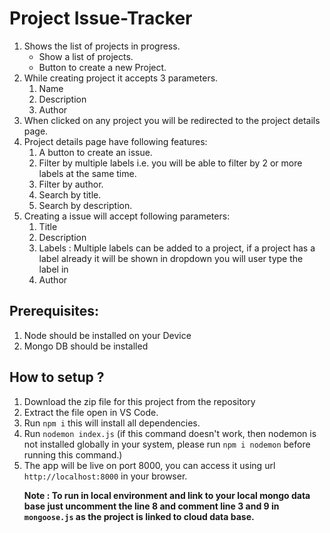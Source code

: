 # Project Issue-Tracker 

<ol>
<li>Shows the list of projects in progress.
  <ul>
    <li>Show a list of projects.</li>
    <li>Button to create a new Project.</li>  
  </ul>
 </li>
<li>While creating project it accepts 3 parameters.
  <ol>
    <li>Name</li>
    <li>Description</li>  
    <li>Author</li>  
  </ol>
 </li>
<li>When clicked on any project you will be redirected to the project details page.</li>
<li>Project details page have following features:
  <ol>
    <li>A button to create an issue.</li>
    <li>Filter by multiple labels i.e. you will be able to filter by 2 or more labels at the same time.</li>
    <li>Filter by author.</li>
    <li>Search by title.</li>
    <li>Search by description.</li>
  </ol>
</li>
<li>Creating a issue will accept following parameters:
  <ol>
  <li>Title</li>
  <li>Description</li>
  <li>Labels : Multiple labels can be added to a project, if a project has a label already it will be shown in dropdown you will user type the label in</li>
  <li>Author</li>
  </ol>
</li>
</ol>

<h2>Prerequisites:</h2>
  <ol>
    <li>Node should be installed on your Device</li>
    <li>Mongo DB should be installed</li>
  </ol>
 
<h2>How to setup ?</h2>
  <ol>
    <li>Download the zip file for this project from the repository</li>
    <li>Extract the file open in VS Code.</li>
    <li>Run <code>npm i</code> this will install all dependencies.</li>
    <li>Run <code>nodemon index.js</code> (if this command doesn't work, then nodemon is not installed globally in your system, please run <code>npm i nodemon</code> before running this command.)</li>
    <li>The app will be live on port 8000, you can access it using url <code>http://localhost:8000</code> in your browser.</li>
    <p><strong>Note : To run in local environment and link to your local mongo data base just uncomment the line 8 and comment line 3 and 9 in <code>mongoose.js</code> as the project is linked to cloud data base.</strong></p>
  </ol>
  


